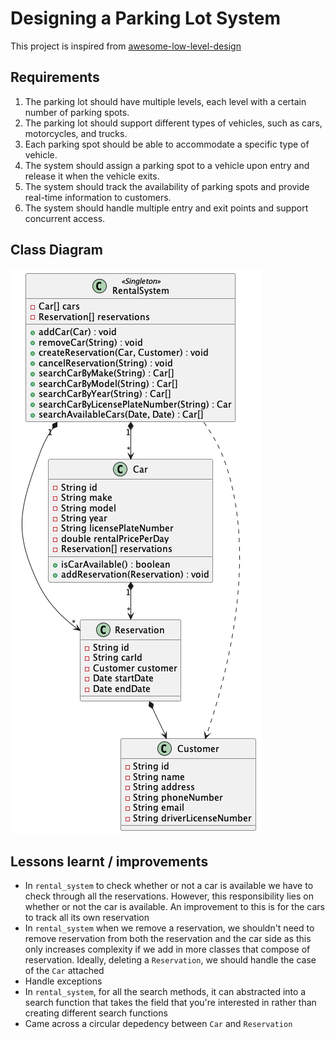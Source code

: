 # Designing a Parking Lot System
This project is inspired from [awesome-low-level-design](https://github.com/ashishps1/awesome-low-level-design/blob/main/problems/parking-lot.md)

## Requirements
1. The parking lot should have multiple levels, each level with a certain number of parking spots.
2. The parking lot should support different types of vehicles, such as cars, motorcycles, and trucks.
3. Each parking spot should be able to accommodate a specific type of vehicle.
4. The system should assign a parking spot to a vehicle upon entry and release it when the vehicle exits.
5. The system should track the availability of parking spots and provide real-time information to customers.
6. The system should handle multiple entry and exit points and support concurrent access.
## Class Diagram
![test](out/class-diagram/class-diagram.png)
## Lessons learnt / improvements
- In `rental_system` to check whether or not a car is available we have to check through all the reservations. However, this responsibility lies on whether or not the car is available. An improvement to this is for the cars to track all its own reservation 
- In `rental_system` when we remove a reservation, we shouldn't need to remove reservation from both the reservation and the car side as this only increases complexity if we add in more classes that compose of reservation. Ideally, deleting a `Reservation`, we should handle the case of the `Car` attached 
- Handle exceptions
- In `rental_system`, for all the search methods, it can abstracted into a search function that takes the field that you're interested in rather than creating different search functions
- Came across a circular depedency between `Car` and `Reservation`
